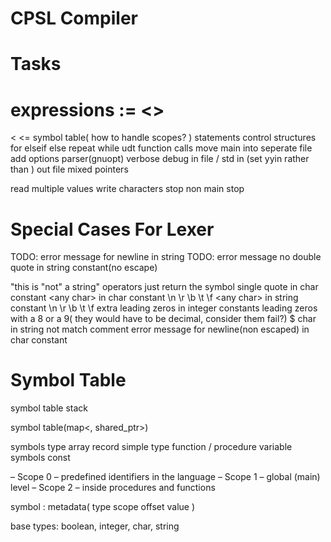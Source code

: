 CPSL Compiler
=============

Tasks
=====
expressions
  :=
  <>
  =
  <
  <=
symbol table( how to handle scopes? )
statements
control structures
  for
  elseif
  else
  repeat
  while
udt
function calls
move main into seperate file
add options parser(gnuopt)
     verbose
     debug
     in file / std in (set yyin rather than )
     out file
mixed pointers


read multiple values
write characters
stop non main stop


Special Cases For Lexer
=======================
TODO: error message for newline in string
TODO: error message no double quote in string constant(no escape)

"this is "not" a string"
operators just return the symbol
single quote in char constant
\<any char> in char constant
\n \r \b \t \f
\<any char> in string constant
\n \r \b \t \f
extra leading zeros in integer constants
leading zeros with a 8 or a 9( they would have to be decimal, consider them fail?)
$ char in string not match comment
error message for newline(non escaped) in char constant

Symbol Table
============
symbol table stack

symbol table(map<<string>, shared_ptr<symbol>>)

symbols
  type
    array
    record
    simple type
  function / procedure
  variable symbols
  const

– Scope 0 – predefined identifiers in the language
– Scope 1 – global (main) level
– Scope 2 – inside procedures and functions

symbol : metadata( type scope offset value )

base types: boolean, integer, char, string
